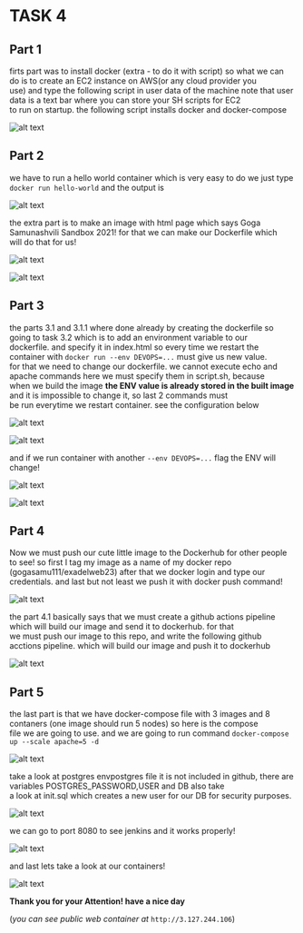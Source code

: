 # TASK 4  

## Part 1  
firts part was to install docker (extra - to do it with script) so what we can do is to create an EC2 instance on AWS(or any cloud provider you  
use) and type the following script in user data of the machine note that user data is a text bar where you can store your SH scripts for EC2  
to run on startup. the following script installs docker and docker-compose 

![alt text](https://task-4-exadel-yeah.s3.eu-central-1.amazonaws.com/part1.PNG)

## Part 2 
we have to run a hello world container which is very easy to do we just type `docker run hello-world` and the output is 

![alt text](https://task-4-exadel-yeah.s3.eu-central-1.amazonaws.com/part2.PNG)

the extra part is to make an image with html page which says Goga Samunashvili Sandbox 2021! for that we can make our Dockerfile which  
will do that for us!  

![alt text](https://task-4-exadel-yeah.s3.eu-central-1.amazonaws.com/part3.PNG)

![alt text](https://task-4-exadel-yeah.s3.eu-central-1.amazonaws.com/part4.PNG)

## Part 3

the parts 3.1 and 3.1.1 where done already by creating the dockerfile so going to task 3.2 which is to add an environment variable to our  
dockerfile. and specify it in index.html so every time we restart the container with `docker run --env DEVOPS=...` must give us new value.  
for that we need to change our dockerfile. we cannot execute echo and apache commands here we must specify them in script.sh, because  
when we build the image **the ENV value is already stored in the built image** and it is impossible to change it, so last 2 commands must  
be run everytime we restart container. see the configuration below

![alt text](https://task-4-exadel-yeah.s3.eu-central-1.amazonaws.com/solution3.1.PNG)

![alt text](https://task-4-exadel-yeah.s3.eu-central-1.amazonaws.com/Capture.PNG)

and if we run container with another `--env DEVOPS=...` flag the ENV will change!  

![alt text](https://task-4-exadel-yeah.s3.eu-central-1.amazonaws.com/done1.PNG)  

![alt text](https://task-4-exadel-yeah.s3.eu-central-1.amazonaws.com/done2.PNG)

## Part 4

Now we must push our cute little image to the Dockerhub for other people to see! so first I tag my image as a name of my docker repo   
(gogasamu111/exadelweb23) after that we docker login and type our credentials. and last but not least we push it with docker push command!

![alt text](https://task-4-exadel-yeah.s3.eu-central-1.amazonaws.com/part7.PNG)

the part 4.1 basically says that we must create a github actions pipeline which will build our image and send it to dockerhub. for that  
we must push our image to this repo, and write the following github acctions pipeline. which will build our image and push it to dockerhub  

![alt text](https://task-4-exadel-yeah.s3.eu-central-1.amazonaws.com/part8.PNG)  

## Part 5

the last part is that we have docker-compose file with 3 images and 8 contaners (one image should run 5 nodes) so here is the compose  
file we are going to use. and we are going to run command `docker-compose up --scale apache=5 -d`

![alt text](https://task-4-exadel-yeah.s3.eu-central-1.amazonaws.com/part9.PNG)

take a look at postgres envpostgres file it is not included in github, there are variables POSTGRES_PASSWORD,USER and DB also take   
a look at init.sql which creates a new user for our DB for security purposes.  

![alt text](https://task-4-exadel-yeah.s3.eu-central-1.amazonaws.com/part11.PNG)  

we can go to port 8080 to see jenkins and it works properly!  

![alt text](https://task-4-exadel-yeah.s3.eu-central-1.amazonaws.com/part10.PNG)  

and last lets take a look at our containers!  

![alt text](https://task-4-exadel-yeah.s3.eu-central-1.amazonaws.com/part12.PNG)  

**Thank you for your Attention! have a nice day**

(*you can see public web container at* `http://3.127.244.106`)
